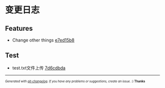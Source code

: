 # 变更日志



## Features
  - Change other things [e7ed15b8](https://github.com:dv2018f/changelogTest/commit/e7ed15b83d4435b909ed5f74f9f8a3a1a1b31307) 
  



## Test
  - test.txt文件上传 [7d6cdbda](https://github.com:dv2018f/changelogTest/commit/7d6cdbdad80e382b4c1cabaf18121e7a831661f4) 
  




---
<sub><sup>*Generated with [git-changelog](https://github.com/rafinskipg/git-changelog). If you have any problems or suggestions, create an issue.* :) **Thanks** </sub></sup>
